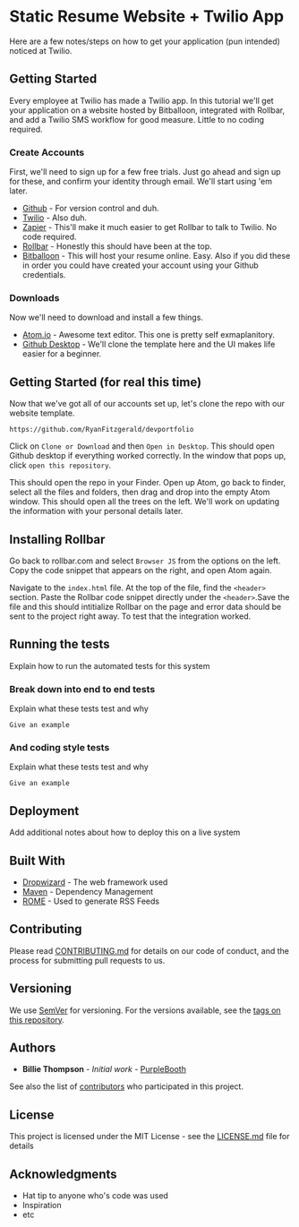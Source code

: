 # Static Resume Website + Twilio App

Here are a few notes/steps on how to get your application (pun intended) noticed at Twilio. 

## Getting Started

Every employee at Twilio has made a Twilio app. In this tutorial we'll get your application on a website hosted by Bitballoon, integrated with Rollbar, and add a Twilio SMS workflow for good measure. Little to no coding required. 

### Create Accounts

First, we'll need to sign up for a few free trials. Just go ahead and sign up for these, and confirm your identity through email. We'll start using 'em later. 


* [Github](https://github.com/join) - For version control and duh. 
* [Twilio](https://www.twilio.com/try-twilio) - Also duh.
* [Zapier](https://zapier.com/sign-up/) - This'll make it much easier to get Rollbar to talk to Twilio. No code required.
* [Rollbar](https://rollbar.com/signup/) - Honestly this should have been at the top. 
* [Bitballoon](https://www.bitballoon.com/login) - This will host your resume online. Easy. Also if you did these in order you could have created your account using your Github credentials.  



### Downloads

Now we'll need to download and install a few things. 

* [Atom.io](https://atom.io) - Awesome text editor. This one is pretty self exmaplanitory. 
* [Github Desktop](https://desktop.github.com/) - We'll clone the template here and the UI makes life easier for a beginner.


## Getting Started (for real this time)

Now that we've got all of our accounts set up, let's clone the repo with our website template. 


```
https://github.com/RyanFitzgerald/devportfolio
```

Click on `Clone or Download` and then `Open in Desktop`. This should open Github desktop if everything worked correctly. In the window that pops up, click `open this repository`.

This should open the repo in your Finder. Open up Atom, go back to finder, select all the files and folders, then drag and drop into the empty Atom window. This should open all the trees on the left. We'll work on updating the information with your personal details later. 


## Installing Rollbar

Go back to rollbar.com and select `Browser JS` from the options on the left. Copy the code snippet that appears on the right, and open Atom again. 

Navigate to the `index.html` file. At the top of the file, find the `<header>` section. Paste the Rollbar code snippet directly under the `<header>`.Save the file and this should intitialize Rollbar on the page and error data should be sent to the project right away. To test that the integration worked. 

## Running the tests

Explain how to run the automated tests for this system

### Break down into end to end tests

Explain what these tests test and why

```
Give an example
```

### And coding style tests

Explain what these tests test and why

```
Give an example
```

## Deployment

Add additional notes about how to deploy this on a live system

## Built With

* [Dropwizard](http://www.dropwizard.io/1.0.2/docs/) - The web framework used
* [Maven](https://maven.apache.org/) - Dependency Management
* [ROME](https://rometools.github.io/rome/) - Used to generate RSS Feeds

## Contributing

Please read [CONTRIBUTING.md](https://gist.github.com/PurpleBooth/b24679402957c63ec426) for details on our code of conduct, and the process for submitting pull requests to us.

## Versioning

We use [SemVer](http://semver.org/) for versioning. For the versions available, see the [tags on this repository](https://github.com/your/project/tags). 

## Authors

* **Billie Thompson** - *Initial work* - [PurpleBooth](https://github.com/PurpleBooth)

See also the list of [contributors](https://github.com/your/project/contributors) who participated in this project.

## License

This project is licensed under the MIT License - see the [LICENSE.md](LICENSE.md) file for details

## Acknowledgments

* Hat tip to anyone who's code was used
* Inspiration
* etc
